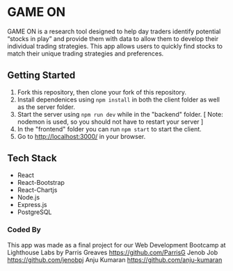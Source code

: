 # GAME ON

GAME ON is a research tool designed to help day traders identify potential “stocks in play” and provide them with data to allow them to develop their individual trading strategies. This app allows users to quickly find stocks to match their unique trading strategies and preferences.


## Getting Started

1. Fork this repository, then clone your fork of this repository.
2. Install dependenices using `npm install` in both the client folder as well as the server folder.
3. Start the server using `npm run dev` while in the "backend" folder.
[ Note: nodemon is used, so you should not have to restart your server ]
4. In the "frontend" folder you can run `npm start` to start the client.
5. Go to <http://localhost:3000/> in your browser.

## Tech Stack

- React
- React-Bootstrap
- React-Chartjs
- Node.js
- Express.js
- PostgreSQL

### Coded By

This app was made as a final project for our Web Development Bootcamp at Lighthouse Labs
by
Parris Greaves https://github.com/ParrisG
Jenob Job https://github.com/jenobpj
Anju Kumaran https://github.com/anju-kumaran

